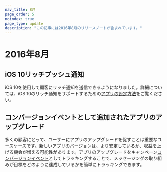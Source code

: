 ```yaml
---
nav_title: 8月
page_order: 5
noindex: true
page_type: update
description: "この記事には2016年8月のリリースノートが含まれています。"
---
```


# 2016年8月

## iOS 10リッチプッシュ通知
iOS 10を使用して顧客にリッチ通知を送信できるようになりました。詳細については、iOS 10のリッチ通知をサポートするための[アプリの設定方法]({{site.baseurl}}/developer_guide/platform_integration_guides/swift/push_notifications/integration/#ios-10-rich-notifications)をご覧ください。

## コンバージョンイベントとして追加されたアプリのアップグレード
多くの顧客にとって、ユーザーにアプリのアップグレードを促すことは重要なユースケースです。新しいアプリのバージョンは、より安定しているか、収益を上げる機会が増える可能性があります。アプリのアップグレードをキャンペーン[コンバージョンイベント]({{site.baseurl}}/user_guide/engagement_tools/campaigns/testing_and_more/conversion_events/#conversion-events)としてトラッキングすることで、メッセージングの取り組みが目標をどのように達成しているかを簡単にトラッキングできます。
